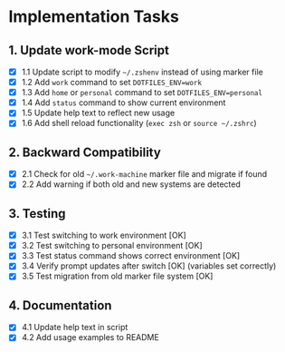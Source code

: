 # Implementation Tasks

## 1. Update work-mode Script
- [x] 1.1 Update script to modify `~/.zshenv` instead of using marker file
- [x] 1.2 Add `work` command to set `DOTFILES_ENV=work`
- [x] 1.3 Add `home` or `personal` command to set `DOTFILES_ENV=personal`
- [x] 1.4 Add `status` command to show current environment
- [x] 1.5 Update help text to reflect new usage
- [x] 1.6 Add shell reload functionality (`exec zsh` or `source ~/.zshrc`)

## 2. Backward Compatibility
- [x] 2.1 Check for old `~/.work-machine` marker file and migrate if found
- [x] 2.2 Add warning if both old and new systems are detected

## 3. Testing
- [x] 3.1 Test switching to work environment [OK]
- [x] 3.2 Test switching to personal environment [OK]
- [x] 3.3 Test status command shows correct environment [OK]
- [x] 3.4 Verify prompt updates after switch [OK] (variables set correctly)
- [x] 3.5 Test migration from old marker file system [OK]

## 4. Documentation
- [x] 4.1 Update help text in script
- [x] 4.2 Add usage examples to README
